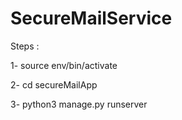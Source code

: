 # SecureMailService


Steps : 

1- source env/bin/activate

2- cd secureMailApp

3- python3 manage.py runserver 
